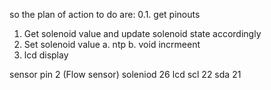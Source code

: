so the plan of action to do are:
0.1. get pinouts

1. Get solenoid value and update solenoid state accordingly
2. Set solenoid value
   a. ntp
   b. void incrmeent
3. lcd display

sensor pin 2 (Flow sensor)
soleniod 26
lcd
scl 22
sda 21
